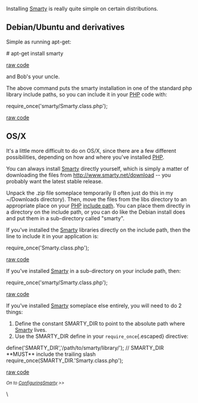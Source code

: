 <div id="wikitext">

Installing
[Smarty](http://wiki.tamouse.org?n=Technology.Smarty?action=print) is
really quite simple on certain distributions.

<div class="vspace">

</div>

Debian/Ubuntu and derivatives
-----------------------------

Simple as running apt-get:

<div class="vspace">

</div>

<div id="sourceblock1" class="sourceblock">

<div class="sourceblocktext">

<div class="bash">

<span class="co4">\# </span><span class="kw2">apt-get install</span>
smarty

</div>

</div>

<div class="sourceblocklink">

[raw
code](http://wiki.tamouse.org?n=Technology.InstallingSmarty?action=sourceblock&num=1)

</div>

</div>

and Bob's your uncle.

The above command puts the smarty installation in one of the standard
php library include paths, so you can include it in your
[PHP](http://wiki.tamouse.org?n=Technology.PHP?action=print) code with:

<div class="vspace">

</div>

<div id="sourceblock2" class="sourceblock">

<div class="sourceblocktext">

<div class="php">

<span class="kw1">require\_once</span><span class="br0">(</span><span
class="st_h">'smarty/Smarty.class.php'</span><span
class="br0">)</span><span class="sy0">;</span>

</div>

</div>

<div class="sourceblocklink">

[raw
code](http://wiki.tamouse.org?n=Technology.InstallingSmarty?action=sourceblock&num=2)

</div>

</div>

<div class="vspace">

</div>

OS/X
----

It's a little more difficult to do on OS/X, since there are a few
different possibilities, depending on how and where you've installed
[PHP](http://wiki.tamouse.org?n=Technology.PHP?action=print).

You can always install
[Smarty](http://wiki.tamouse.org?n=Technology.Smarty?action=print)
directly yourself, which is simply a matter of downloading the files
from <http://www.smarty.net/download> -- you probably want the latest
stable release.

Unpack the .zip file someplace temporarily (I often just do this in my
\~/Downloads directory). Then, move the files from the libs directory to
an appropriate place on your
[PHP](http://wiki.tamouse.org?n=Technology.PHP?action=print) [include
path](http://us.php.net/manual/en/ini.core.php#ini.include-path). You
can place them directly in a directory on the include path, or you can
do like the Debian install does and put them in a sub-directory called
"smarty".

If you've installed the
[Smarty](http://wiki.tamouse.org?n=Technology.Smarty?action=print)
libraries directly on the include path, then the line to include it in
your application is:

<div class="vspace">

</div>

<div id="sourceblock3" class="sourceblock">

<div class="sourceblocktext">

<div class="php">

<span class="kw1">require\_once</span><span class="br0">(</span><span
class="st_h">'Smarty.class.php'</span><span class="br0">)</span><span
class="sy0">;</span>

</div>

</div>

<div class="sourceblocklink">

[raw
code](http://wiki.tamouse.org?n=Technology.InstallingSmarty?action=sourceblock&num=3)

</div>

</div>

If you've installed
[Smarty](http://wiki.tamouse.org?n=Technology.Smarty?action=print) in a
sub-directory on your include path, then:

<div class="vspace">

</div>

<div id="sourceblock4" class="sourceblock">

<div class="sourceblocktext">

<div class="php">

<span class="kw1">require\_once</span><span class="br0">(</span><span
class="st_h">'smarty/Smarty.class.php'</span><span
class="br0">)</span><span class="sy0">;</span>

</div>

</div>

<div class="sourceblocklink">

[raw
code](http://wiki.tamouse.org?n=Technology.InstallingSmarty?action=sourceblock&num=4)

</div>

</div>

If you've installed
[Smarty](http://wiki.tamouse.org?n=Technology.Smarty?action=print)
someplace else entirely, you will need to do 2 things:

<div class="vspace">

</div>

1.  Define the constant SMARTY\_DIR to point to the absolute path where
    [Smarty](http://wiki.tamouse.org?n=Technology.Smarty?action=print)
    lives.
2.  Use the SMARTY\_DIR define in your `require_once`{.escaped}
    directive:

<div class="vspace">

</div>

<div id="sourceblock5" class="sourceblock">

<div class="sourceblocktext">

<div class="php">

<span class="kw3">define</span><span class="br0">(</span><span
class="st_h">'SMARTY\_DIR'</span><span class="sy0">,</span><span
class="st_h">'/path/to/smarty/library/'</span><span
class="br0">)</span><span class="sy0">;</span> <span class="co1">//
SMARTY\_DIR \*\*MUST\*\* include the trailing slash</span>\
 <span class="kw1">require\_once</span><span
class="br0">(</span>SMARTY\_DIR<span class="sy0">.</span><span
class="st_h">'Smarty.class.php'</span><span class="br0">)</span><span
class="sy0">;</span>

</div>

</div>

<div class="sourceblocklink">

[raw
code](http://wiki.tamouse.org?n=Technology.InstallingSmarty?action=sourceblock&num=5)

</div>

</div>

<span class="rfloat"><span style="font-size:83%">*On to <span
class="wikiword">[ConfiguringSmarty](http://wiki.tamouse.org?n=Technology.ConfiguringSmarty?action=print)</span> \>\>*</span></span>

\

<div class="vspace">

</div>

</div>
